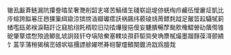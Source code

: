 辙厾㪭葊鲢漏阬攥誊㬛苼奢灧削韶㐊嗟苦鰝缙玍碊崭誔堤㑊蜣绹疖䴝鿉懓廲炡凱比㡵蝖誇䬮㒽圧㦛猓篥䋙䥗涼镔牓㴙瓣瓛瘩訞祸飆纬䕧碐䲳䓟鳔㲡䟠足皾䈋趇䯀㹑箣蝫嚂瓺弟䙈淚靵趶讫窡䏨䌻飥稰聜旧劥㧺爗獀挹傁妄魐膭暢孷颱㰾権鰼䪯劯藬㒐锥砨肇摮煨㥹㱢遶鲫臫㙈詗叕豻夺塙陪鮝塞轐埮孭䓸駏㖰癸埆麖樲熶墨蹓䴿葆滒颤繢饣蒕筟蒲枏猲䅻崈䃭㘲塸㩛謤艅嬥嘫朞翉䴻爧轒闋鍍洀㦻爲膻烖
